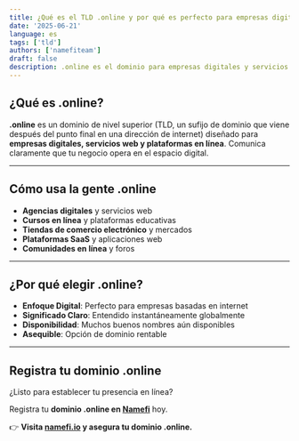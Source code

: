 ```yaml
---
title: ¿Qué es el TLD .online y por qué es perfecto para empresas digitales?
date: '2025-06-21'
language: es
tags: ['tld']
authors: ['namefiteam']
draft: false
description: .online es el dominio para empresas digitales y servicios web. Perfecto para establecer tu presencia en línea e identidad digital.
---
```


## **¿Qué es .online?**

**.online** es un dominio de nivel superior (TLD, un sufijo de dominio que viene después del punto final en una dirección de internet) diseñado para **empresas digitales, servicios web y plataformas en línea**. Comunica claramente que tu negocio opera en el espacio digital.

---

## **Cómo usa la gente .online**

* **Agencias digitales** y servicios web
* **Cursos en línea** y plataformas educativas
* **Tiendas de comercio electrónico** y mercados
* **Plataformas SaaS** y aplicaciones web
* **Comunidades en línea** y foros

---

## **¿Por qué elegir .online?**

* **Enfoque Digital**: Perfecto para empresas basadas en internet
* **Significado Claro**: Entendido instantáneamente globalmente
* **Disponibilidad**: Muchos buenos nombres aún disponibles
* **Asequible**: Opción de dominio rentable

---

## **Registra tu dominio .online**

¿Listo para establecer tu presencia en línea?

Registra tu **dominio .online en [Namefi](https://namefi.io)** hoy.

👉 **Visita [namefi.io](https://namefi.io) y asegura tu dominio .online.**